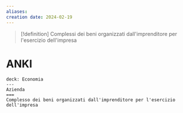 ```yaml
---
aliases: 
creation date: 2024-02-19
---
```


>[!definition]
>Complessi dei beni organizzati dall'imprenditore per l'esercizio dell'impresa

# ANKI


```anki
deck: Economia
---
Azienda
===
Complesso dei beni organizzati dall'imprenditore per l'esercizio dell'impresa
```

